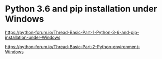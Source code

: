 # Python 3.6 and pip installation under Windows

https://python-forum.io/Thread-Basic-Part-1-Python-3-6-and-pip-installation-under-Windows

https://python-forum.io/Thread-Basic-Part-2-Python-environment-Windows